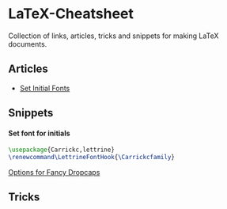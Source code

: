 # LaTeX-Cheatsheet

Collection of links, articles, tricks and snippets for making LaTeX documents.

## Articles

- [Set Initial Fonts](https://tex.stackexchange.com/a/250479/254874)

## Snippets

#### Set font for initials

```LaTeX
\usepackage{Carrickc,lettrine}
\renewcommand\LettrineFontHook{\Carrickcfamily}
```
[Options for Fancy Dropcaps](https://i.stack.imgur.com/kaFIL.jpg)

## Tricks


